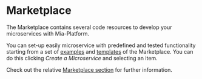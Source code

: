 # Marketplace

The Marketplace contains several code resources to develop your microservices with Mia-Platform. 

You can set-up easily microservice with predefined and tested functionality starting from a set of [examples](../../../marketplace/examples/overview-examples.md) and [templates](../../../marketplace/templates/overview-templates.md) of the Marketplace.
You can do this clicking *Create a Microservice* and selecting an item.

Check out the relative [Marketplace section](../../../marketplace/overview-marketplace.md) for further information.